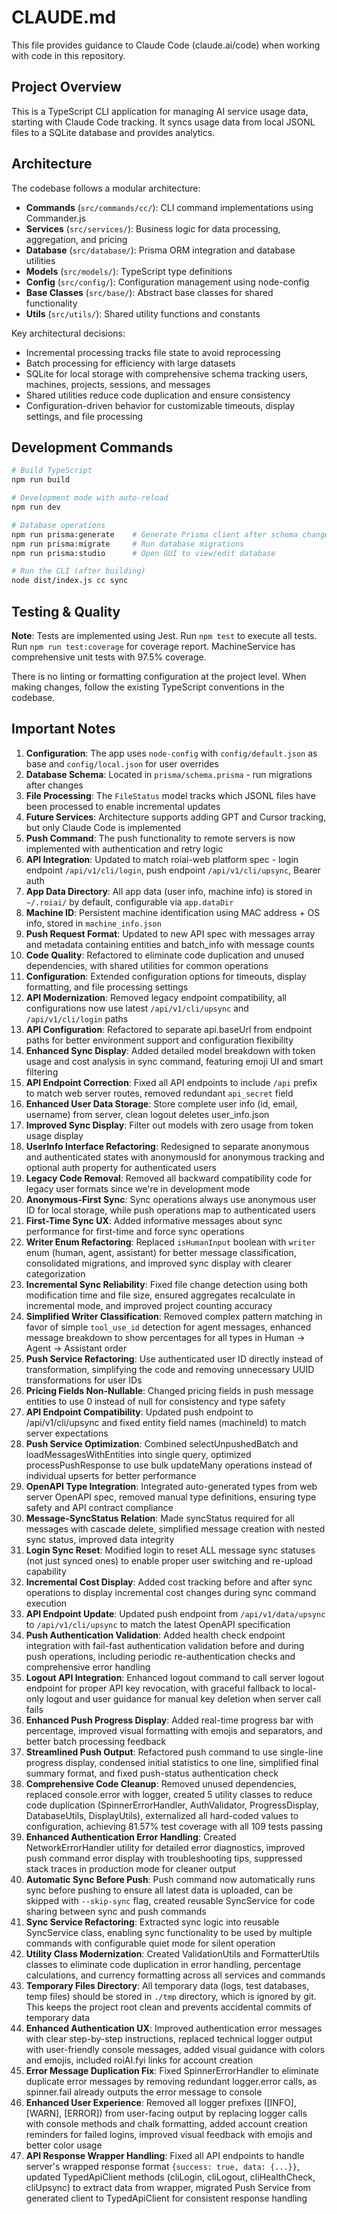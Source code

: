 # CLAUDE.md

This file provides guidance to Claude Code (claude.ai/code) when working with code in this repository.

## Project Overview

This is a TypeScript CLI application for managing AI service usage data, starting with Claude Code tracking. It syncs usage data from local JSONL files to a SQLite database and provides analytics.

## Architecture

The codebase follows a modular architecture:
- **Commands** (`src/commands/cc/`): CLI command implementations using Commander.js
- **Services** (`src/services/`): Business logic for data processing, aggregation, and pricing
- **Database** (`src/database/`): Prisma ORM integration and database utilities
- **Models** (`src/models/`): TypeScript type definitions
- **Config** (`src/config/`): Configuration management using node-config
- **Base Classes** (`src/base/`): Abstract base classes for shared functionality
- **Utils** (`src/utils/`): Shared utility functions and constants

Key architectural decisions:
- Incremental processing tracks file state to avoid reprocessing
- Batch processing for efficiency with large datasets
- SQLite for local storage with comprehensive schema tracking users, machines, projects, sessions, and messages
- Shared utilities reduce code duplication and ensure consistency
- Configuration-driven behavior for customizable timeouts, display settings, and file processing

## Development Commands

```bash
# Build TypeScript
npm run build

# Development mode with auto-reload
npm run dev

# Database operations
npm run prisma:generate    # Generate Prisma client after schema changes
npm run prisma:migrate     # Run database migrations
npm run prisma:studio      # Open GUI to view/edit database

# Run the CLI (after building)
node dist/index.js cc sync
```

## Testing & Quality

**Note**: Tests are implemented using Jest. Run `npm test` to execute all tests. Run `npm run test:coverage` for coverage report. MachineService has comprehensive unit tests with 97.5% coverage.

There is no linting or formatting configuration at the project level. When making changes, follow the existing TypeScript conventions in the codebase.

## Important Notes

1. **Configuration**: The app uses `node-config` with `config/default.json` as base and `config/local.json` for user overrides
2. **Database Schema**: Located in `prisma/schema.prisma` - run migrations after changes
3. **File Processing**: The `FileStatus` model tracks which JSONL files have been processed to enable incremental updates
4. **Future Services**: Architecture supports adding GPT and Cursor tracking, but only Claude Code is implemented
5. **Push Command**: The push functionality to remote servers is now implemented with authentication and retry logic
6. **API Integration**: Updated to match roiai-web platform spec - login endpoint `/api/v1/cli/login`, push endpoint `/api/v1/cli/upsync`, Bearer auth
7. **App Data Directory**: All app data (user info, machine info) is stored in `~/.roiai/` by default, configurable via `app.dataDir`
8. **Machine ID**: Persistent machine identification using MAC address + OS info, stored in `machine_info.json`
9. **Push Request Format**: Updated to new API spec with messages array and metadata containing entities and batch_info with message counts
10. **Code Quality**: Refactored to eliminate code duplication and unused dependencies, with shared utilities for common operations
11. **Configuration**: Extended configuration options for timeouts, display formatting, and file processing settings
12. **API Modernization**: Removed legacy endpoint compatibility, all configurations now use latest `/api/v1/cli/upsync` and `/api/v1/cli/login` paths
13. **API Configuration**: Refactored to separate api.baseUrl from endpoint paths for better environment support and configuration flexibility
14. **Enhanced Sync Display**: Added detailed model breakdown with token usage and cost analysis in sync command, featuring emoji UI and smart filtering
15. **API Endpoint Correction**: Fixed all API endpoints to include `/api` prefix to match web server routes, removed redundant `api_secret` field
16. **Enhanced User Data Storage**: Store complete user info (id, email, username) from server, clean logout deletes user_info.json
17. **Improved Sync Display**: Filter out models with zero usage from token usage display
18. **UserInfo Interface Refactoring**: Redesigned to separate anonymous and authenticated states with anonymousId for anonymous tracking and optional auth property for authenticated users
19. **Legacy Code Removal**: Removed all backward compatibility code for legacy user formats since we're in development mode
20. **Anonymous-First Sync**: Sync operations always use anonymous user ID for local storage, while push operations map to authenticated users
21. **First-Time Sync UX**: Added informative messages about sync performance for first-time and force sync operations
22. **Writer Enum Refactoring**: Replaced `isHumanInput` boolean with `writer` enum (human, agent, assistant) for better message classification, consolidated migrations, and improved sync display with clearer categorization
23. **Incremental Sync Reliability**: Fixed file change detection using both modification time and file size, ensured aggregates recalculate in incremental mode, and improved project counting accuracy
24. **Simplified Writer Classification**: Removed complex pattern matching in favor of simple `tool_use_id` detection for agent messages, enhanced message breakdown to show percentages for all types in Human → Agent → Assistant order
25. **Push Service Refactoring**: Use authenticated user ID directly instead of transformation, simplifying the code and removing unnecessary UUID transformations for user IDs
26. **Pricing Fields Non-Nullable**: Changed pricing fields in push message entities to use 0 instead of null for consistency and type safety
27. **API Endpoint Compatibility**: Updated push endpoint to /api/v1/cli/upsync and fixed entity field names (machineId) to match server expectations
27. **Push Service Optimization**: Combined selectUnpushedBatch and loadMessagesWithEntities into single query, optimized processPushResponse to use bulk updateMany operations instead of individual upserts for better performance
28. **OpenAPI Type Integration**: Integrated auto-generated types from web server OpenAPI spec, removed manual type definitions, ensuring type safety and API contract compliance
29. **Message-SyncStatus Relation**: Made syncStatus required for all messages with cascade delete, simplified message creation with nested sync status, improved data integrity
30. **Login Sync Reset**: Modified login to reset ALL message sync statuses (not just synced ones) to enable proper user switching and re-upload capability
31. **Incremental Cost Display**: Added cost tracking before and after sync operations to display incremental cost changes during sync command execution
32. **API Endpoint Update**: Updated push endpoint from `/api/v1/data/upsync` to `/api/v1/cli/upsync` to match the latest OpenAPI specification
33. **Push Authentication Validation**: Added health check endpoint integration with fail-fast authentication validation before and during push operations, including periodic re-authentication checks and comprehensive error handling
34. **Logout API Integration**: Enhanced logout command to call server logout endpoint for proper API key revocation, with graceful fallback to local-only logout and user guidance for manual key deletion when server call fails
35. **Enhanced Push Progress Display**: Added real-time progress bar with percentage, improved visual formatting with emojis and separators, and better batch processing feedback
36. **Streamlined Push Output**: Refactored push command to use single-line progress display, condensed initial statistics to one line, simplified final summary format, and fixed push-status authentication check
37. **Comprehensive Code Cleanup**: Removed unused dependencies, replaced console.error with logger, created 5 utility classes to reduce code duplication (SpinnerErrorHandler, AuthValidator, ProgressDisplay, DatabaseUtils, DisplayUtils), externalized all hard-coded values to configuration, achieving 81.57% test coverage with all 109 tests passing
38. **Enhanced Authentication Error Handling**: Created NetworkErrorHandler utility for detailed error diagnostics, improved push command error display with troubleshooting tips, suppressed stack traces in production mode for cleaner output
39. **Automatic Sync Before Push**: Push command now automatically runs sync before pushing to ensure all latest data is uploaded, can be skipped with `--skip-sync` flag, created reusable SyncService for code sharing between sync and push commands
40. **Sync Service Refactoring**: Extracted sync logic into reusable SyncService class, enabling sync functionality to be used by multiple commands with configurable quiet mode for silent operation
41. **Utility Class Modernization**: Created ValidationUtils and FormatterUtils classes to eliminate code duplication in error handling, percentage calculations, and currency formatting across all services and commands
42. **Temporary Files Directory**: All temporary data (logs, test databases, temp files) should be stored in `./tmp` directory, which is ignored by git. This keeps the project root clean and prevents accidental commits of temporary data
43. **Enhanced Authentication UX**: Improved authentication error messages with clear step-by-step instructions, replaced technical logger output with user-friendly console messages, added visual guidance with colors and emojis, included roiAI.fyi links for account creation
44. **Error Message Duplication Fix**: Fixed SpinnerErrorHandler to eliminate duplicate error messages by removing redundant logger.error calls, as spinner.fail already outputs the error message to console
45. **Enhanced User Experience**: Removed all logger prefixes ([INFO], [WARN], [ERROR]) from user-facing output by replacing logger calls with console methods and chalk formatting, added account creation reminders for failed logins, improved visual feedback with emojis and better color usage
46. **API Response Wrapper Handling**: Fixed all API endpoints to handle server's wrapped response format `{success: true, data: {...}}`, updated TypedApiClient methods (cliLogin, cliLogout, cliHealthCheck, cliUpsync) to extract data from wrapper, migrated Push Service from generated client to TypedApiClient for consistent response handling